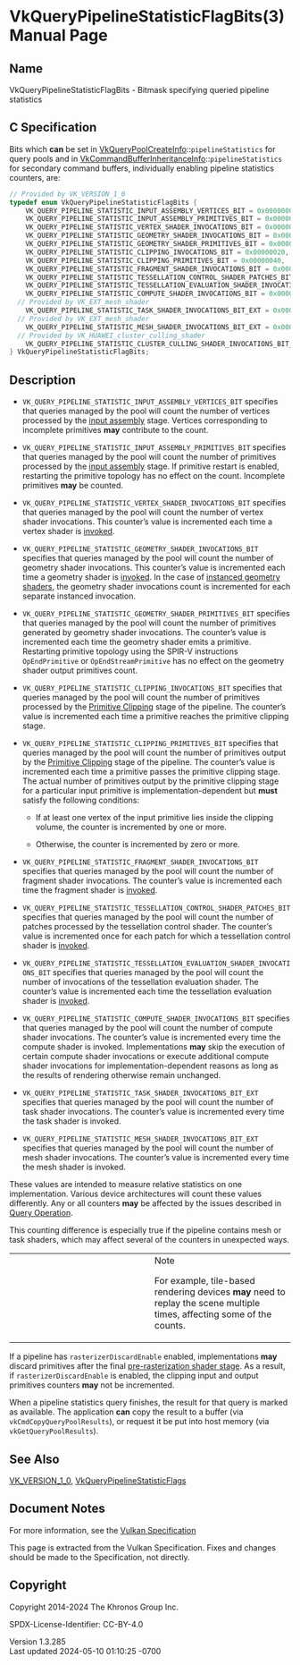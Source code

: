 # VkQueryPipelineStatisticFlagBits(3) Manual Page

## Name

VkQueryPipelineStatisticFlagBits - Bitmask specifying queried pipeline
statistics



## <a href="#_c_specification" class="anchor"></a>C Specification

Bits which **can** be set in
[VkQueryPoolCreateInfo](https://registry.khronos.org/vulkan/specs/1.3-extensions/man/html/VkQueryPoolCreateInfo.html)::`pipelineStatistics`
for query pools and in
[VkCommandBufferInheritanceInfo](https://registry.khronos.org/vulkan/specs/1.3-extensions/man/html/VkCommandBufferInheritanceInfo.html)::`pipelineStatistics`
for secondary command buffers, individually enabling pipeline statistics
counters, are:

``` c
// Provided by VK_VERSION_1_0
typedef enum VkQueryPipelineStatisticFlagBits {
    VK_QUERY_PIPELINE_STATISTIC_INPUT_ASSEMBLY_VERTICES_BIT = 0x00000001,
    VK_QUERY_PIPELINE_STATISTIC_INPUT_ASSEMBLY_PRIMITIVES_BIT = 0x00000002,
    VK_QUERY_PIPELINE_STATISTIC_VERTEX_SHADER_INVOCATIONS_BIT = 0x00000004,
    VK_QUERY_PIPELINE_STATISTIC_GEOMETRY_SHADER_INVOCATIONS_BIT = 0x00000008,
    VK_QUERY_PIPELINE_STATISTIC_GEOMETRY_SHADER_PRIMITIVES_BIT = 0x00000010,
    VK_QUERY_PIPELINE_STATISTIC_CLIPPING_INVOCATIONS_BIT = 0x00000020,
    VK_QUERY_PIPELINE_STATISTIC_CLIPPING_PRIMITIVES_BIT = 0x00000040,
    VK_QUERY_PIPELINE_STATISTIC_FRAGMENT_SHADER_INVOCATIONS_BIT = 0x00000080,
    VK_QUERY_PIPELINE_STATISTIC_TESSELLATION_CONTROL_SHADER_PATCHES_BIT = 0x00000100,
    VK_QUERY_PIPELINE_STATISTIC_TESSELLATION_EVALUATION_SHADER_INVOCATIONS_BIT = 0x00000200,
    VK_QUERY_PIPELINE_STATISTIC_COMPUTE_SHADER_INVOCATIONS_BIT = 0x00000400,
  // Provided by VK_EXT_mesh_shader
    VK_QUERY_PIPELINE_STATISTIC_TASK_SHADER_INVOCATIONS_BIT_EXT = 0x00000800,
  // Provided by VK_EXT_mesh_shader
    VK_QUERY_PIPELINE_STATISTIC_MESH_SHADER_INVOCATIONS_BIT_EXT = 0x00001000,
  // Provided by VK_HUAWEI_cluster_culling_shader
    VK_QUERY_PIPELINE_STATISTIC_CLUSTER_CULLING_SHADER_INVOCATIONS_BIT_HUAWEI = 0x00002000,
} VkQueryPipelineStatisticFlagBits;
```

## <a href="#_description" class="anchor"></a>Description

- `VK_QUERY_PIPELINE_STATISTIC_INPUT_ASSEMBLY_VERTICES_BIT` specifies
  that queries managed by the pool will count the number of vertices
  processed by the <a
  href="https://registry.khronos.org/vulkan/specs/1.3-extensions/html/vkspec.html#drawing"
  target="_blank" rel="noopener">input assembly</a> stage. Vertices
  corresponding to incomplete primitives **may** contribute to the
  count.

- `VK_QUERY_PIPELINE_STATISTIC_INPUT_ASSEMBLY_PRIMITIVES_BIT` specifies
  that queries managed by the pool will count the number of primitives
  processed by the <a
  href="https://registry.khronos.org/vulkan/specs/1.3-extensions/html/vkspec.html#drawing"
  target="_blank" rel="noopener">input assembly</a> stage. If primitive
  restart is enabled, restarting the primitive topology has no effect on
  the count. Incomplete primitives **may** be counted.

- `VK_QUERY_PIPELINE_STATISTIC_VERTEX_SHADER_INVOCATIONS_BIT` specifies
  that queries managed by the pool will count the number of vertex
  shader invocations. This counter’s value is incremented each time a
  vertex shader is <a
  href="https://registry.khronos.org/vulkan/specs/1.3-extensions/html/vkspec.html#shaders-vertex-execution"
  target="_blank" rel="noopener">invoked</a>.

- `VK_QUERY_PIPELINE_STATISTIC_GEOMETRY_SHADER_INVOCATIONS_BIT`
  specifies that queries managed by the pool will count the number of
  geometry shader invocations. This counter’s value is incremented each
  time a geometry shader is <a
  href="https://registry.khronos.org/vulkan/specs/1.3-extensions/html/vkspec.html#shaders-geometry-execution"
  target="_blank" rel="noopener">invoked</a>. In the case of <a
  href="https://registry.khronos.org/vulkan/specs/1.3-extensions/html/vkspec.html#geometry-invocations"
  target="_blank" rel="noopener">instanced geometry shaders</a>, the
  geometry shader invocations count is incremented for each separate
  instanced invocation.

- `VK_QUERY_PIPELINE_STATISTIC_GEOMETRY_SHADER_PRIMITIVES_BIT` specifies
  that queries managed by the pool will count the number of primitives
  generated by geometry shader invocations. The counter’s value is
  incremented each time the geometry shader emits a primitive.
  Restarting primitive topology using the SPIR-V instructions
  `OpEndPrimitive` or `OpEndStreamPrimitive` has no effect on the
  geometry shader output primitives count.

- `VK_QUERY_PIPELINE_STATISTIC_CLIPPING_INVOCATIONS_BIT` specifies that
  queries managed by the pool will count the number of primitives
  processed by the <a
  href="https://registry.khronos.org/vulkan/specs/1.3-extensions/html/vkspec.html#vertexpostproc-clipping"
  target="_blank" rel="noopener">Primitive Clipping</a> stage of the
  pipeline. The counter’s value is incremented each time a primitive
  reaches the primitive clipping stage.

- `VK_QUERY_PIPELINE_STATISTIC_CLIPPING_PRIMITIVES_BIT` specifies that
  queries managed by the pool will count the number of primitives output
  by the <a
  href="https://registry.khronos.org/vulkan/specs/1.3-extensions/html/vkspec.html#vertexpostproc-clipping"
  target="_blank" rel="noopener">Primitive Clipping</a> stage of the
  pipeline. The counter’s value is incremented each time a primitive
  passes the primitive clipping stage. The actual number of primitives
  output by the primitive clipping stage for a particular input
  primitive is implementation-dependent but **must** satisfy the
  following conditions:

  - If at least one vertex of the input primitive lies inside the
    clipping volume, the counter is incremented by one or more.

  - Otherwise, the counter is incremented by zero or more.

- `VK_QUERY_PIPELINE_STATISTIC_FRAGMENT_SHADER_INVOCATIONS_BIT`
  specifies that queries managed by the pool will count the number of
  fragment shader invocations. The counter’s value is incremented each
  time the fragment shader is <a
  href="https://registry.khronos.org/vulkan/specs/1.3-extensions/html/vkspec.html#fragops-shader"
  target="_blank" rel="noopener">invoked</a>.

- `VK_QUERY_PIPELINE_STATISTIC_TESSELLATION_CONTROL_SHADER_PATCHES_BIT`
  specifies that queries managed by the pool will count the number of
  patches processed by the tessellation control shader. The counter’s
  value is incremented once for each patch for which a tessellation
  control shader is <a
  href="https://registry.khronos.org/vulkan/specs/1.3-extensions/html/vkspec.html#shaders-tessellation-control-execution"
  target="_blank" rel="noopener">invoked</a>.

- `VK_QUERY_PIPELINE_STATISTIC_TESSELLATION_EVALUATION_SHADER_INVOCATIONS_BIT`
  specifies that queries managed by the pool will count the number of
  invocations of the tessellation evaluation shader. The counter’s value
  is incremented each time the tessellation evaluation shader is <a
  href="https://registry.khronos.org/vulkan/specs/1.3-extensions/html/vkspec.html#shaders-tessellation-evaluation-execution"
  target="_blank" rel="noopener">invoked</a>.

- `VK_QUERY_PIPELINE_STATISTIC_COMPUTE_SHADER_INVOCATIONS_BIT` specifies
  that queries managed by the pool will count the number of compute
  shader invocations. The counter’s value is incremented every time the
  compute shader is invoked. Implementations **may** skip the execution
  of certain compute shader invocations or execute additional compute
  shader invocations for implementation-dependent reasons as long as the
  results of rendering otherwise remain unchanged.

- `VK_QUERY_PIPELINE_STATISTIC_TASK_SHADER_INVOCATIONS_BIT_EXT`
  specifies that queries managed by the pool will count the number of
  task shader invocations. The counter’s value is incremented every time
  the task shader is invoked.

- `VK_QUERY_PIPELINE_STATISTIC_MESH_SHADER_INVOCATIONS_BIT_EXT`
  specifies that queries managed by the pool will count the number of
  mesh shader invocations. The counter’s value is incremented every time
  the mesh shader is invoked.

These values are intended to measure relative statistics on one
implementation. Various device architectures will count these values
differently. Any or all counters **may** be affected by the issues
described in <a
href="https://registry.khronos.org/vulkan/specs/1.3-extensions/html/vkspec.html#queries-operation-undefined"
target="_blank" rel="noopener">Query Operation</a>.

This counting difference is especially true if the pipeline contains
mesh or task shaders, which may affect several of the counters in
unexpected ways.

<table>
<colgroup>
<col style="width: 50%" />
<col style="width: 50%" />
</colgroup>
<tbody>
<tr class="odd">
<td class="icon"><em></em></td>
<td class="content">Note
<p>For example, tile-based rendering devices <strong>may</strong> need
to replay the scene multiple times, affecting some of the
counts.</p></td>
</tr>
</tbody>
</table>

If a pipeline has `rasterizerDiscardEnable` enabled, implementations
**may** discard primitives after the final <a
href="https://registry.khronos.org/vulkan/specs/1.3-extensions/html/vkspec.html#pipelines-graphics-subsets-pre-rasterization"
target="_blank" rel="noopener">pre-rasterization shader stage</a>. As a
result, if `rasterizerDiscardEnable` is enabled, the clipping input and
output primitives counters **may** not be incremented.

When a pipeline statistics query finishes, the result for that query is
marked as available. The application **can** copy the result to a buffer
(via `vkCmdCopyQueryPoolResults`), or request it be put into host memory
(via `vkGetQueryPoolResults`).

## <a href="#_see_also" class="anchor"></a>See Also

[VK_VERSION_1_0](https://registry.khronos.org/vulkan/specs/1.3-extensions/man/html/VK_VERSION_1_0.html),
[VkQueryPipelineStatisticFlags](https://registry.khronos.org/vulkan/specs/1.3-extensions/man/html/VkQueryPipelineStatisticFlags.html)

## <a href="#_document_notes" class="anchor"></a>Document Notes

For more information, see the <a
href="https://registry.khronos.org/vulkan/specs/1.3-extensions/html/vkspec.html#VkQueryPipelineStatisticFlagBits"
target="_blank" rel="noopener">Vulkan Specification</a>

This page is extracted from the Vulkan Specification. Fixes and changes
should be made to the Specification, not directly.

## <a href="#_copyright" class="anchor"></a>Copyright

Copyright 2014-2024 The Khronos Group Inc.

SPDX-License-Identifier: CC-BY-4.0

Version 1.3.285  
Last updated 2024-05-10 01:10:25 -0700
